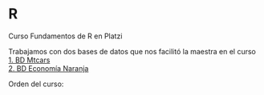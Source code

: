 # R
Curso Fundamentos de R en Platzi

Trabajamos con dos bases de datos que nos facilitó la maestra en el curso
[1. BD Mtcars](https://github.com/sap0408/mtcars)  
[2. BD Economía Naranja](https://github.com/sap0408/Orange-Economy)  

Orden del curso:

